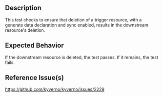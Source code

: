 ## Description

This test checks to ensure that deletion of a trigger resource, with a generate data declaration and sync enabled, results in the downstream resource's deletion.

## Expected Behavior

If the downstream resource is deleted, the test passes. If it remains, the test fails.

## Reference Issue(s)

https://github.com/kyverno/kyverno/issues/2229
